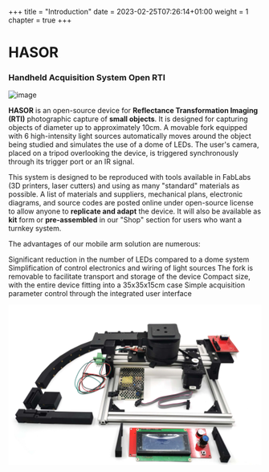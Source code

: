 +++
title = "Introduction"
date = 2023-02-25T07:26:14+01:00
weight = 1
chapter = true
+++


# HASOR
### Handheld Acquisition System Open RTI
![image](RTI_global_4_LQ_400x464_256b.gif)



**HASOR** is an open-source device for **Reflectance Transformation Imaging (RTI)** photographic capture of **small objects**. It is designed for capturing objects of diameter up to approximately 10cm. A movable fork equipped with 6 high-intensity light sources automatically moves around the object being studied and simulates the use of a dome of LEDs. The user's camera, placed on a tripod overlooking the device, is triggered synchronously through its trigger port or an IR signal.

This system is designed to be reproduced with tools available in FabLabs (3D printers, laser cutters) and using as many "standard" materials as possible. A list of materials and suppliers, mechanical plans, electronic diagrams, and source codes are posted online under open-source license to allow anyone to **replicate and adapt** the device. It will also be available as **kit** form or **pre-assembled** in our "Shop" section for users who want a turnkey system.


The advantages of our mobile arm solution are numerous:

Significant reduction in the number of LEDs compared to a dome system
Simplification of control electronics and wiring of light sources
The fork is removable to facilitate transport and storage of the device
Compact size, with the entire device fitting into a 35x35x15cm case
Simple acquisition parameter control through the integrated user interface

![image](IMG_20230223_115842.jpg)





